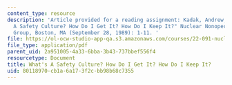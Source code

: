 ```yaml
---
content_type: resource
description: 'Article provided for a reading assignment: Kadak, Andrew, C. "What''s
  A Safety Culture? How Do I Get It? How Do I Keep It?" Nuclear Nonoperating Owner''s
  Group, Boston, MA (September 28, 1989): 1-11. '
file: https://ol-ocw-studio-app-qa.s3.amazonaws.com/courses/22-091-nuclear-reactor-safety-spring-2008/80118970cb1a6a173f2cbb98b68c7355_MIT22_091S08_read03.pdf
file_type: application/pdf
parent_uid: 2a951005-4a33-6bba-3b43-737bbef556f4
resourcetype: Document
title: What's A Safety Culture? How Do I Get It? How Do I Keep It?
uid: 80118970-cb1a-6a17-3f2c-bb98b68c7355
---
```

